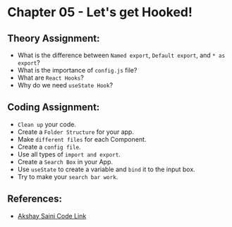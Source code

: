 # Chapter 05 - Let's get Hooked!

## Theory Assignment:
- What is the difference between `Named export`, `Default export`, and `* as export`?
- What is the importance of `config.js` file?
- What are `React Hooks`?
- Why do we need `useState Hook`?


## Coding Assignment:
- `Clean up` your code.
- Create a `Folder Structure` for your app.
- Make `different files` for each Component.
- Create a `config file`.
- Use all types of `import and export`.
- Create a `Search Box` in your App.
- Use `useState` to create a variable and `bind` it to the input box.
- Try to make your `search bar work`.

## References:
- [Akshay Saini Code Link](https://bitbucket.org/namastedev/namaste-react-live/src/master/)